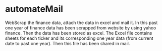 # automateMail
WebScrap the finance data, attach the data in excel and mail it.
In this past one year of finance data has been scrapped from website by using yahoo finance. Then the data has been stored as excel. 
The Excel file contains sheets for each ticker and its corresponding one year data (from current date to past one year).
Then this file has been shared in mail.
